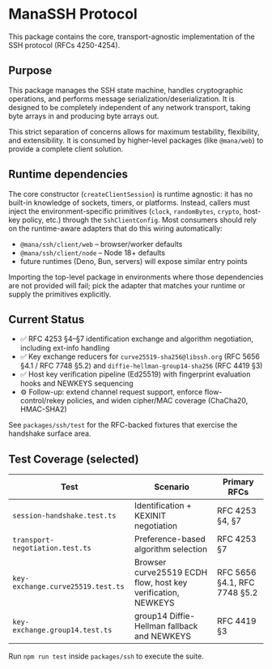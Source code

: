 # ManaSSH Protocol

This package contains the core, transport-agnostic implementation of the SSH protocol (RFCs 4250-4254).

## Purpose

This package manages the SSH state machine, handles cryptographic operations, and performs message serialization/deserialization. It is designed to be completely independent of any network transport, taking byte arrays in and producing byte arrays out.

This strict separation of concerns allows for maximum testability, flexibility, and extensibility. It is consumed by higher-level packages (like `@mana/web`) to provide a complete client solution.

## Runtime dependencies

The core constructor (`createClientSession`) is runtime agnostic: it has no built-in knowledge of sockets, timers, or platforms. Instead, callers must inject the environment-specific primitives (`clock`, `randomBytes`, `crypto`, host-key policy, etc.) through the `SshClientConfig`. Most consumers should rely on the runtime-aware adapters that do this wiring automatically:

- `@mana/ssh/client/web` – browser/worker defaults
- `@mana/ssh/client/node` – Node 18+ defaults
- future runtimes (Deno, Bun, servers) will expose similar entry points

Importing the top-level package in environments where those dependencies are not provided will fail; pick the adapter that matches your runtime or supply the primitives explicitly.

## Current Status

- ✅ RFC 4253 §4–§7 identification exchange and algorithm negotiation, including ext-info handling
- ✅ Key exchange reducers for `curve25519-sha256@libssh.org` (RFC 5656 §4.1 / RFC 7748 §5.2) and `diffie-hellman-group14-sha256` (RFC 4419 §3)
- ✅ Host key verification pipeline (Ed25519) with fingerprint evaluation hooks and NEWKEYS sequencing
- ⚙️ Follow-up: extend channel request support, enforce flow-control/rekey policies, and widen cipher/MAC coverage (ChaCha20, HMAC-SHA2)

See `packages/ssh/test` for the RFC-backed fixtures that exercise the handshake surface area.

## Test Coverage (selected)

| Test | Scenario | Primary RFCs |
| --- | --- | --- |
| `session-handshake.test.ts` | Identification + KEXINIT negotiation | RFC 4253 §4, §7 |
| `transport-negotiation.test.ts` | Preference-based algorithm selection | RFC 4253 §7 |
| `key-exchange.curve25519.test.ts` | Browser curve25519 ECDH flow, host key verification, NEWKEYS | RFC 5656 §4.1, RFC 7748 §5.2 |
| `key-exchange.group14.test.ts` | group14 Diffie-Hellman fallback and NEWKEYS | RFC 4419 §3 |

Run `npm run test` inside `packages/ssh` to execute the suite.
